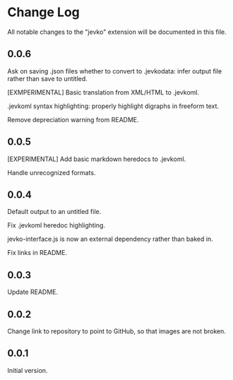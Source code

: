 # Change Log

All notable changes to the "jevko" extension will be documented in this file.

## 0.0.6

Ask on saving .json files whether to convert to .jevkodata: infer output file rather than save to untitled.

[EXMPERIMENTAL] Basic translation from XML/HTML to .jevkoml.

.jevkoml syntax highlighting: properly highlight digraphs in freeform text.

Remove depreciation warning from README.

## 0.0.5

[EXPERIMENTAL] Add basic markdown heredocs to .jevkoml.

Handle unrecognized formats.

## 0.0.4

Default output to an untitled file.

Fix .jevkoml heredoc highlighting.

jevko-interface.js is now an external dependency rather than baked in.

Fix links in README.

## 0.0.3

Update README.

## 0.0.2

Change link to repository to point to GitHub, so that images are not broken.

## 0.0.1

Initial version.
